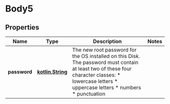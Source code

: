 
# Body5

## Properties
Name | Type | Description | Notes
------------ | ------------- | ------------- | -------------
**password** | [**kotlin.String**](.md) | The new root password for the OS installed on this Disk. The password must contain at least two of these four character classes:    * lowercase letters   * uppercase letters   * numbers   * punctuation  | 




